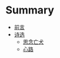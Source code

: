 # Summary

* [前言](README.md)
* [诗选](chapter1.md)
  * [思念亡犬](chapter1/si-nian-wang-quan.md)
  * [心路](chapter1/xin-lu.md)

